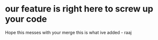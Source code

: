 # our feature is right here to screw up your code

Hope this messes with your merge
this is what ive added - raaj